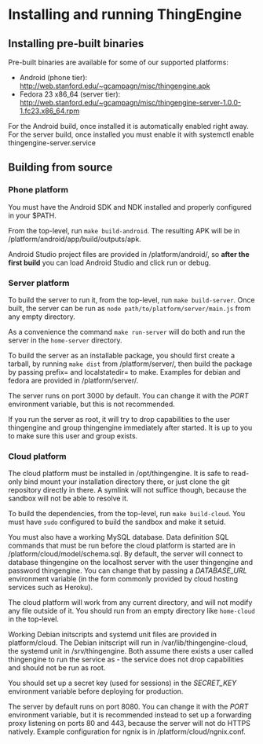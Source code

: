 # Installing and running ThingEngine

## Installing pre-built binaries

Pre-built binaries are available for some of our supported platforms:

- Android (phone tier): http://web.stanford.edu/~gcampagn/misc/thingengine.apk
- Fedora 23 x86_64 (server tier): http://web.stanford.edu/~gcampagn/misc/thingengine-server-1.0.0-1.fc23.x86_64.rpm

For the Android build, once installed it is automatically enabled right away.
For the server build, once installed you must enable it with
    systemctl enable thingengine-server.service

## Building from source

### Phone platform

You must have the Android SDK and NDK installed and properly configured
in your $PATH.

From the top-level, run `make build-android`. The resulting APK will
be in /platform/android/app/build/outputs/apk.

Android Studio project files are provided in /platform/android/, so **after
the first build** you can load Android Studio and click run or debug.

### Server platform

To build the server to run it, from the top-level, run `make build-server`.
Once built, the server can be run as `node path/to/platform/server/main.js`
from any empty directory.

As a convenience the command `make run-server` will do both and run the
server in the `home-server` directory.

To build the server as an installable package, you should first create a tarball,
by running `make dist` from /platform/server/, then build the package
by passing prefix= and localstatedir= to make. Examples for debian and
fedora are provided in /platform/server/.

The server runs on port 3000 by default. You can change it with the _PORT_
environment variable, but this is not recommended.

If you run the server as root, it will try to drop capabilities to the user
thingengine and group thingengine immediately after started. It is up to you
to make sure this user and group exists.

### Cloud platform

The cloud platform must be installed in /opt/thingengine. It is safe to read-only bind
mount your installation directory there, or just clone the git repository
directly in there. A symlink will not suffice though, because the sandbox
will not be able to resolve it.

To build the dependencies, from the top-level, run `make build-cloud`. You must
have `sudo` configured to build the sandbox and make it setuid.

You must also have a working MySQL database. Data definition SQL commands that
must be run before the cloud platform is started are in /platform/cloud/model/schema.sql.
By default, the server will connect to database thingengine on the localhost server
with the user thingengine and password thingengine. You can change that by
passing a _DATABASE_URL_ environment variable (in the form commonly provided by
cloud hosting services such as Heroku).

The cloud platform will work from any current directory, and will not modify
any file outside of it. You should run from an empty directory like `home-cloud`
in the top-level.

Working Debian initscripts and systemd unit files are provided in platform/cloud.
The Debian initscript will run in /var/lib/thingengine-cloud, the systemd unit
in /srv/thingengine. Both assume there exists a user called thingengine to
run the service as - the service does not drop capabilities and should not be run
as root.

You should set up a secret key (used for sessions) in the _SECRET_KEY_ environment
variable before deploying for production.

The server by default runs on port 8080. You can change it with the _PORT_ environment
variable, but it is recommended instead to set up a forwarding proxy listening
on ports 80 and 443, because the server will not do HTTPS natively. Example
configuration for ngnix is in /platform/cloud/ngnix.conf.
